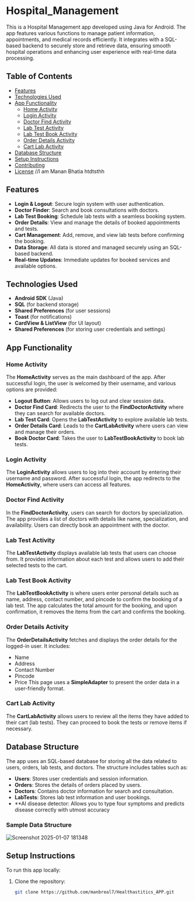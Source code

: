 # Hospital_Management
 This is a Hospital Management app developed using Java for Android. The app features various functions to manage patient information, appointments, and medical records efficiently. It integrates with a SQL-based backend to securely store and retrieve data, ensuring smooth hospital operations and enhancing user experience with real-time data processing.

## Table of Contents
- [Features](#features)
- [Technologies Used](#technologies-used)
- [App Functionality](#app-functionality)
  - [Home Activity](#home-activity)
  - [Login Activity](#login-activity)
  - [Doctor Find Activity](#doctor-find-activity)
  - [Lab Test Activity](#lab-test-activity)
  - [Lab Test Book Activity](#lab-test-book-activity)
  - [Order Details Activity](#order-details-activity)
  - [Cart Lab Activity](#cart-lab-activity)
- [Database Structure](#database-structure)
- [Setup Instructions](#setup-instructions)
- [Contributing](#contributing)
- [License](#license)
//I am Manan Bhatia htdtsthh
## Features
- **Login & Logout**: Secure login system with user authentication.
- **Doctor Finder**: Search and book consultations with doctors.
- **Lab Test Booking**: Schedule lab tests with a seamless booking system.
- **Order Details**: View and manage the details of booked appointments and tests.
- **Cart Management**: Add, remove, and view lab tests before confirming the booking.
- **Data Storage**: All data is stored and managed securely using an SQL-based backend.
- **Real-time Updates**: Immediate updates for booked services and available options.

## Technologies Used
- **Android SDK** (Java)
- **SQL** (for backend storage)
- **Shared Preferences** (for user sessions)
- **Toast** (for notifications)
- **CardView & ListView** (for UI layout)
- **Shared Preferences** (for storing user credentials and settings)

## App Functionality

### Home Activity
The **HomeActivity** serves as the main dashboard of the app. After successful login, the user is welcomed by their username, and various options are provided:
- **Logout Button**: Allows users to log out and clear session data.
- **Doctor Find Card**: Redirects the user to the **FindDoctorActivity** where they can search for available doctors.
- **Lab Test Card**: Opens the **LabTestActivity** to explore available lab tests.
- **Order Details Card**: Leads to the **CartLabActivity** where users can view and manage their orders.
- **Book Doctor Card**: Takes the user to **LabTestBookActivity** to book lab tests.

### Login Activity
The **LoginActivity** allows users to log into their account by entering their username and password. After successful login, the app redirects to the **HomeActivity**, where users can access all features.

### Doctor Find Activity
In the **FindDoctorActivity**, users can search for doctors by specialization. The app provides a list of doctors with details like name, specialization, and availability. Users can directly book an appointment with the doctor.

### Lab Test Activity
The **LabTestActivity** displays available lab tests that users can choose from. It provides information about each test and allows users to add their selected tests to the cart.

### Lab Test Book Activity
The **LabTestBookActivity** is where users enter personal details such as name, address, contact number, and pincode to confirm the booking of a lab test. The app calculates the total amount for the booking, and upon confirmation, it removes the items from the cart and confirms the booking.

### Order Details Activity
The **OrderDetailsActivity** fetches and displays the order details for the logged-in user. It includes:
- Name
- Address
- Contact Number
- Pincode
- Price
This page uses a **SimpleAdapter** to present the order data in a user-friendly format.

### Cart Lab Activity
The **CartLabActivity** allows users to review all the items they have added to their cart (lab tests). They can proceed to book the tests or remove items if necessary.

## Database Structure

The app uses an SQL-based database for storing all the data related to users, orders, lab tests, and doctors. The structure includes tables such as:
- **Users**: Stores user credentials and session information.
- **Orders**: Stores the details of orders placed by users.
- **Doctors**: Contains doctor information for search and consultation.
- **LabTests**: Stores lab test information and user bookings.
- **AI disease detector: Allows you to type four symptoms and predicts disease correctly with utmost accuracy
  

### Sample Data Structure

![Screenshot 2025-01-07 181348](https://github.com/user-attachments/assets/4fc87424-425e-4ea8-af03-0d7661e026bd)




## Setup Instructions
To run this app locally:
1. Clone the repository:
   ```bash
   git clone https://github.com/manbreal7/Healthastitics_APP.git
